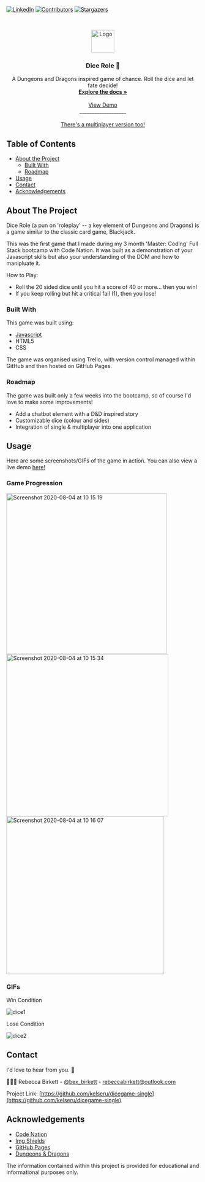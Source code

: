 [![LinkedIn][linkedin-shield]][linkedin-url]
[![Contributors][contributors-shield]][contributors-url]
[![Stargazers][stars-shield]][stars-url]


<!-- PROJECT LOGO -->
<br />
<p align="center">
  <a href="https://github.com/kelseru/dicegame-single">
    <img src="https://img.icons8.com/cute-clipart/96/000000/origami.png" alt="Logo" width="60" height="60">
  </a>

  <h3 align="center">Dice Role 🎲</h3>

  <p align="center">
    A Dungeons and Dragons inspired game of chance. Roll the dice and let fate decide!
    <br />
    <a href="https://github.com/kelseru/dicegame-single"><strong>Explore the docs »</strong></a>
    <br />
    <br />
    <a href="https://kelseru.github.io/dicegame-single/">View Demo</a><br />
    ___________________<br /><br />
    <a href="https://kelseru.github.io/dicegame-multiplayer/">There's a multiplayer version too!</a>
    <br />
  </p>
</p>



<!-- TABLE OF CONTENTS -->
## Table of Contents

* [About the Project](#about-the-project)
  * [Built With](#built-with)
  * [Roadmap](#roadmap)
* [Usage](#usage)
* [Contact](#contact)
* [Acknowledgements](#acknowledgements)



<!-- ABOUT THE PROJECT -->
## About The Project

Dice Role (a pun on 'roleplay' -- a key element of Dungeons and Dragons) is a game similar to the classic card game, Blackjack.

This was the first game that I made during my 3 month 'Master: Coding' Full Stack bootcamp with Code Nation. It was built as a demonstration of your Javascript skills but also your understanding of the DOM and how to manipluate it.

How to Play:
* Roll the 20 sided dice until you hit a score of 40 or more... then you win!
* If you keep rolling but hit a critical fail (1), then you lose!


### Built With
This game was built using:

* [Javascript](https://www.javascript.com)
* HTML5
* CSS

The game was organised using Trello, with version control managed within GitHub and then hosted on GitHub Pages.

### Roadmap
The game was built only a few weeks into the bootcamp, so of course I'd love to make some improvements!
* Add a chatbot element with a D&D inspired story
* Customizable dice (colour and sides)
* Integration of single & multiplayer into one application

<!-- USAGE EXAMPLES -->
## Usage

Here are some screenshots/GIFs of the game in action. You can also view a live demo [here!](https://kelseru.github.io/dicegame-single)

<p align="center">
  <h3 align="left">Game Progression</h3>
  <img width="419" alt="Screenshot 2020-08-04 at 10 15 19" src="https://user-images.githubusercontent.com/64029300/89276437-9043d300-d63b-11ea-9abc-46a42726d988.png">
  <img width="423" alt="Screenshot 2020-08-04 at 10 15 34" src="https://user-images.githubusercontent.com/64029300/89276509-a5206680-d63b-11ea-8eb5-4138eaba5056.png">
  <img width="412" alt="Screenshot 2020-08-04 at 10 16 07" src="https://user-images.githubusercontent.com/64029300/89276548-b1a4bf00-d63b-11ea-9598-3fc33a8fb971.png">

  <h3 align="left">GIFs</h3>
  
  <p>Win Condition</p>
  
![dice1](https://user-images.githubusercontent.com/64029300/89276622-c8e3ac80-d63b-11ea-8f1d-5a6b967f2ef8.gif)
  
  <p>Lose Condition</p>
  
![dice2](https://user-images.githubusercontent.com/64029300/89276684-dd27a980-d63b-11ea-8d70-c1d0a145dbe3.gif)
  

<!-- CONTACT -->
## Contact
I'd love to hear from you. 💌

👩🏻‍💻 Rebecca Birkett - [@bex_birkett](https://twitter.com/bex_birkett) - rebeccabirkett@outlook.com

Project Link: [https://github.com/kelseru/dicegame-single](https://github.com/kelseru/dicegame-single)



<!-- ACKNOWLEDGEMENTS -->
## Acknowledgements
* [Code Nation](https://wearecodenation.com)
* [Img Shields](https://shields.io)
* [GitHub Pages](https://pages.github.com)
* [Dungeons & Dragons](https://dnd.wizards.com/)




The information contained within this project is provided for educational and informational purposes only.



<!-- MARKDOWN LINKS -->
<!-- https://www.markdownguide.org/basic-syntax/#reference-style-links -->
[contributors-shield]: https://img.shields.io/github/contributors/kelseru/dicegame-single.svg?style=flat-square
[contributors-url]: https://github.com/kelseru/dicegame-single/graphs/contributors
[stars-shield]: https://img.shields.io/github/stars/kelseru/dicegame-single.svg?style=flat-square
[stars-url]: https://github.com/kelseru/dicegame-single/stargazers
[linkedin-shield]: https://img.shields.io/badge/-LinkedIn-black.svg?style=flat-square&logo=linkedin&colorB=555
[linkedin-url]: https://linkedin.com/in/bex-birkett
